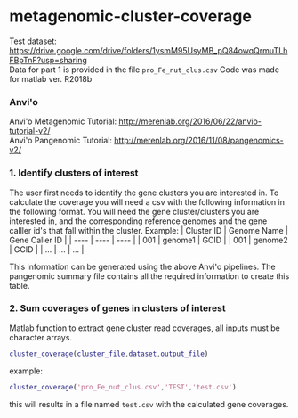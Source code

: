 # metagenomic-cluster-coverage
Test dataset: https://drive.google.com/drive/folders/1ysmM95UsyMB_pQ84owqQrmuTLhFBpTnF?usp=sharing  
Data for part 1 is provided in the file `pro_Fe_nut_clus.csv`
Code was made for matlab ver. R2018b
### Anvi'o
Anvi'o Metagenomic Tutorial: http://merenlab.org/2016/06/22/anvio-tutorial-v2/  
Anvi'o Pangenomic Tutorial: http://merenlab.org/2016/11/08/pangenomics-v2/
### 1. Identify clusters of interest
The user first needs to identify the gene clusters you are interested in. To calculate the coverage you will need a csv with the following information in the following format. You will need the gene cluster/clusters you are interested in, and the corresponding reference genomes and the gene calller id's that fall within the cluster. 
Example:
| Cluster ID | Genome Name | Gene Caller ID |
| ---- | ---- | ---- |
| 001 | genome1 | GCID |
| 001 | genome2 | GCID |
| ... | ... | ... |
  
This information can be generated using the above Anvi'o pipelines. The pangenomic summary file contains all the required information to create this table.

### 2. Sum coverages of genes in clusters of interest
Matlab function to extract gene cluster read coverages, all inputs must be character arrays.
```matlab
cluster_coverage(cluster_file,dataset,output_file)
```
example:
```matlab
cluster_coverage('pro_Fe_nut_clus.csv','TEST','test.csv')
```
this will results in a file named ` test.csv ` with the calculated gene coverages.